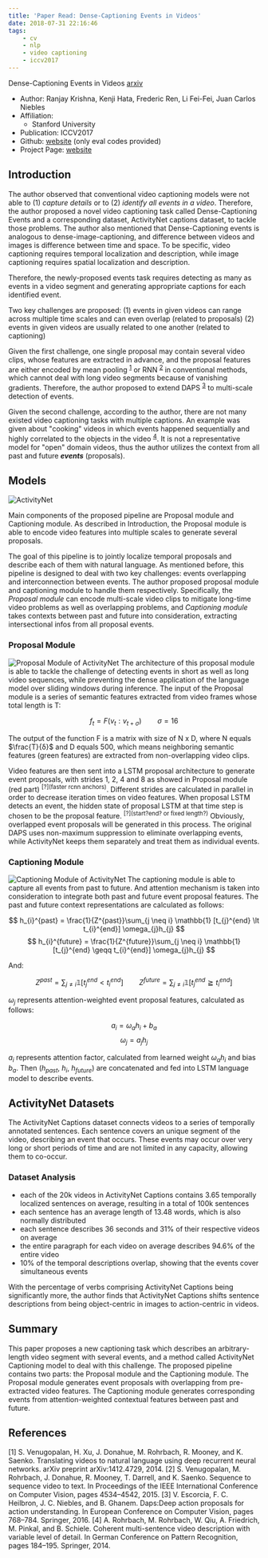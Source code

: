 ```yaml
---
title: 'Paper Read: Dense-Captioning Events in Videos'
date: 2018-07-31 22:16:46
tags: 
	- cv 
	- nlp
	- video captioning
	- iccv2017
---
```


<div id="title">
	<span>Dense-Captioning Events in Videos</span> 
	<a href="https://arxiv.org/abs/1705.00754">arxiv</a>
</div>

<ul class="aff">
	<li>Author: Ranjay Krishna, Kenji Hata, Frederic Ren, Li Fei-Fei, Juan Carlos Niebles</li>
	<li>Affiliation:
		<ul class="aff2">
			<li>Stanford University</li>
		</ul>		
	</li>
	<li>Publication: ICCV2017</li>
	<li>Github: <a href="https://github.com/ranjaykrishna/densevid_eval">website</a> <span class='notes'>(only eval codes provided)</span></li>
	<li>Project Page: <a href="https://cs.stanford.edu/people/ranjaykrishna/densevid/">website</a></li>
</ul>

<!-- more -->

## Introduction

<!-- Why 
	
	Problems existed in conventional tasks in the similar field

-->

The author observed that conventional video captioning models were not able to (1) *capture details* or to (2) *identify all events in a video*. Therefore, the author proposed a novel video captioning task called Dense-Captioning Events and a corresponding dataset, ActivityNet captions dataset, to tackle those problems. The author also mentioned that Dense-Captioning events is analogous to dense-image-captioning, and difference between videos and images is difference between time and space. To be specific, video captioning requires temporal localization and description, while image captioning requires spatial localization and description.

<!-- What 

	Methods proposed to deal with the aforementioned problems

-->

Therefore, the newly-proposed events task requires detecting as many as events in a video segment and generating appropriate captions for each identified event. 

<!-- How 

	Specific explanations for the methods proposed

-->

Two key challenges are proposed: 
(1) events in given videos can range across multiple time scales and can even overlap (related to proposals)
(2) events in given videos are usually related to one another (related to captioning)

Given the first challenge, one single proposal may contain several video clips, whose features are extracted in advance, and the proposal features are either encoded by mean pooling <sup>[1](#1)</sup> or RNN <sup>[2](#2)</sup> in conventional methods, which cannot deal with long video segments because of vanishing gradients. Therefore, the author proposed to extend DAPS <sup>[3](#3)</sup> to multi-scale detection of events.

Given the second challenge, according to the author, there are not many existed video captioning tasks with multiple captions. An example was given about "cooking" videos in which events happened sequentially and highly correlated to the objects in the video <sup>[4](#4)</sup>. It is not a representative model for "open" domain videos, thus the author utilizes the context from all past and future ***events*** (proposals).


## Models

![ActivityNet](model.jpg)

Main components of the proposed pipeline are Proposal module and Captioning module. As described in Introduction, the Proposal module is able to encode video features into multiple scales to generate several proposals. 

The goal of this pipeline is to jointly localize temporal proposals and describe each of them with natural language. As mentioned before, this pipeline is designed to deal with two key challenges: events overlapping and interconnection between events. The author proposed proposal module and captioning module to handle them respectively. Specifically, the *Proposal module* can encode multi-scale video clips to mitigate long-time video problems as well as overlapping problems, and *Captioning module* takes contexts between past and future into consideration, extracting intersectional infos from all proposal events. 

### Proposal Module

![Proposal Module of ActivityNet](proposal_model.jpg)
The architecture of this proposal module is able to tackle the challenge of detecting events in short as well as long video sequences, while preventing the dense application of the language model over sliding windows during inference. The input of the Proposal module is a series of semantic features extracted from video frames whose total length is T: 

$$
f_t = F(v_t : v_{t+\sigma})  \hspace{2em} \sigma = 16
$$

The output of the function F is a matrix with size of N x D, where N equals $\frac{T}{δ}$ and D equals 500, which means neighboring semantic features (green features) are extracted from non-overlapping video clips.

Video features are then sent into a LSTM proposal architecture to generate event proposals, with strides 1, 2, 4 and 8 as showed in Proposal module (red part) <sup>[?](faster rcnn anchors)</sup>. Different strides are calculated in parallel in order to decrease iteration times on video features. When proposal LSTM detects an event, the hidden state of proposal LSTM at that time step is chosen to be the proposal feature. <sup>[?](start?end? or fixed length?)</sup> Obviously, overlapped event proposals will be generated in this process. The original DAPS uses non-maximum suppression to eliminate overlapping events, while ActivityNet keeps them separately and treat them as individual events. 

### Captioning Module

![Captioning Module of ActivityNet](captioning_model.jpg)
The captioning module is able to capture all events from past to future. And attention mechanism is taken into consideration to integrate both past and future event proposal features. The past and future context representations are calculated as follows:

$$
h_{i}^{past} = \frac{1}{Z^{past}}\sum_{j \neq i} \mathbb{1} [t_{j}^{end} \lt t_{i}^{end}] \omega_{j}h_{j}
$$
$$
h_{i}^{future} = \frac{1}{Z^{future}}\sum_{j \neq i} \mathbb{1} [t_{j}^{end} \geqq t_{i}^{end}] \omega_{j}h_{j}
$$

And:

$$
Z^{past} = \sum_{j \neq i} \mathbb{1} [t_{j}^{end} \lt t_{i}^{end}] \hspace{2em} Z^{future} = \sum_{j \neq i} \mathbb{1} [t_{j}^{end} \geqq t_{i}^{end}]
$$

$\omega_{j}$ represents attention-weighted event proposal features, calculated as follows:

$$
a_{i} = \omega_{a}h_{i} + b_{a}
$$
$$
\omega_{j} = a_{j}h_{j}
$$

$a_{i}$ represents attention factor, calculated from learned weight $\omega_{a}h_{i}$ and bias $b_{a}$. Then ($h_{past}$, $h_{i}$, $h_{future}$) are concatenated and fed into LSTM language model to describe events. 


## ActivityNet Datasets

The ActivityNet Captions dataset connects videos to a series of temporally annotated sentences. Each sentence covers an unique segment of the video, describing an event that occurs. These events may occur over very long or short periods of time and are not limited in any capacity, allowing them to co-occur. 

### Dataset Analysis

* each of the 20k videos in ActivityNet Captions contains 3.65 temporally localized sentences on average, resulting in a total of 100k sentences
* each sentence has an average length of 13.48 words, which is also normally distributed
* each sentence describes 36 seconds and 31% of their respective videos on average
* the entire paragraph for each video on average describes 94.6% of the entire video
* 10% of the temporal descriptions overlap, showing that the events cover simultaneous events

With the percentage of verbs comprising ActivityNet Captions being significantly more, the author finds that ActivityNet Captions shifts sentence descriptions from being object-centric in images to action-centric in videos. 

## Summary

This paper proposes a new captioning task which describes an arbitrary-length video segment with several events, and a method called ActivityNet Captioning model to deal with this challenge. The proposed pipeline contains two parts: the Proposal module and the Captioning module. The Proposal module generates event proposals with overlapping from pre-extracted video features. The Captioning module generates corresponding events from attention-weighted contextual features between past and future. 

## References

<span id="1" class="ref">[1] S. Venugopalan, H. Xu, J. Donahue, M. Rohrbach, R. Mooney, and K. Saenko. Translating videos to natural language using deep recurrent neural networks. arXiv preprint arXiv:1412.4729, 2014.</span>
<span id="2" class="ref">[2] S. Venugopalan, M. Rohrbach, J. Donahue,  R. Mooney, T. Darrell, and K. Saenko. Sequence to sequence video to text.  In Proceedings of the IEEE International Conference on Computer Vision, pages 4534–4542, 2015.</span>
<span id="3" class="ref">[3] V. Escorcia, F. C. Heilbron, J. C. Niebles, and B. Ghanem. Daps:Deep action proposals for action understanding. In European Conference on Computer Vision, pages 768–784. Springer, 2016.</span>
<span id="4" class="ref">[4] A. Rohrbach, M. Rohrbach, W. Qiu, A. Friedrich, M. Pinkal, and B. Schiele. Coherent multi-sentence video description with variable level of detail.  In German Conference on Pattern Recognition, pages 184–195. Springer, 2014.</span>


<link rel="stylesheet" href="https://cdn.jsdelivr.net/npm/katex@0.10.0-beta/dist/katex.min.css" integrity="sha384-9tPv11A+glH/on/wEu99NVwDPwkMQESOocs/ZGXPoIiLE8MU/qkqUcZ3zzL+6DuH" crossorigin="anonymous">
<script src="https://cdn.jsdelivr.net/npm/katex@0.10.0-beta/dist/katex.min.js" integrity="sha384-U8Vrjwb8fuHMt6ewaCy8uqeUXv4oitYACKdB0VziCerzt011iQ/0TqlSlv8MReCm" crossorigin="anonymous"></script>
<script src="https://cdn.jsdelivr.net/npm/katex@0.10.0-beta/dist/contrib/auto-render.min.js" integrity="sha384-aGfk5kvhIq5x1x5YdvCp4upKZYnA8ckafviDpmWEKp4afOZEqOli7gqSnh8I6enH" crossorigin="anonymous"></script>

<script>renderMathInElement(document.body);</script>